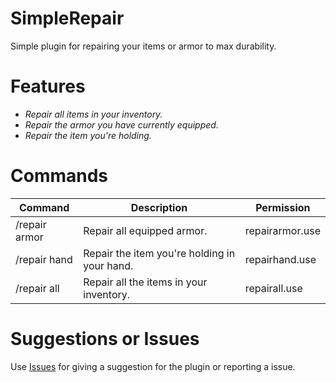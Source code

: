 # SimpleRepair
Simple plugin for repairing your items or armor to max durability.

# Features
* *Repair all items in your inventory.*
* *Repair the armor you have currently equipped.*
* *Repair the item you're holding.*

# Commands

| Command       | Description                                  | Permission      |
|---------------|----------------------------------------------|-----------------|
| /repair armor | Repair all equipped armor.                   | repairarmor.use |
| /repair hand  | Repair the item you're holding in your hand. | repairhand.use  |
| /repair all   | Repair all the items in your inventory.      | repairall.use   |
# Suggestions or Issues
Use [Issues](https://github.com/Krishvy/SimpleRepair/issues) for giving a suggestion for the plugin or reporting a issue.
